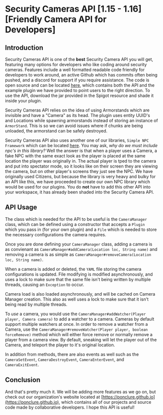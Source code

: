# Security Cameras API [1.15 - 1.16] [Friendly Camera API for Developers]

## Introduction

Security Cameras API is one of the **best** Security Camera API you will get, featuring many options for developers who like coding around security cameras. Features include a well formatted readable code friendly for developers to work around, an active Github which has commits often being pushed, and a discord for support if you require assistance. The code is open source and can be located [here](https://github.com/Ponclure/SecurityCams-API), which contains both the API and the example plugin we have provided to point users to the right direction. To use the API, download the jar provided in the Spigot resource and shade it inside your plugin. 

Security Cameras API relies on the idea of using Armorstands which are invisible and have a "Camera" as its head. The plugin uses entity UUID's and Locations while spawning armorstands instead of storing an instance of `ArmorStand`. This is so we can avoid issues where if chunks are being unloaded, the armorstand can be safely destroyed.

Security Cameras API also uses another one of our libraries, `Simple NPC Framework` which can be located [here](https://github.com/Ponclure/Simple-NPC-Framework). You may ask, *why do we must include npc's in this library?* Well the answer is that when a player uses a Camera, a fake NPC with the same exact look as the player is placed at the same location the player was originally in. The actual player is tped to the camera and put into spectator mode, so it looks like on their screen they are viewing the camera, but on other player's screens they just see the NPC. We have originally used Citizens, but because the library is very heavy and bulky for an API like this, we have proceeded to create our own NPC library which would be used for our plugins. You do **not** have to add this other API into your workspace, it has already been shaded into the Security Camera API.

## API Usage

The class which is needed for the API to be useful is the `CameraManager` class, which can be defined using a constructor that accepts a `Plugin` which you pass in (for your own plugin) and a `File` which is needed to store the necessary configurations the camera requires. 

Once you are done defining your `CameraManager` class, adding a camera is as convienant as `CameraManager#addCamera(Location loc, String name)` and removing a camera is as simple as `CameraManager#removeCamera(Location loc, String name)`. 

When a camera is added or deleted, the `YAML` file storing the camera configurations is updated. File modifying is modified asynchronously, and uses a lock to make sure that the same file isn't being written by multiple threads, causing an `Exception` to occur. 

Camera load is also loaded asynchronously, and will be cached on Camera Manager creation. This also as well uses a lock to make sure that it isn't being read by multiple threads.

To *use* a camera, you would use the `CameraManager#addWatcher(Player player, Camera camera)` to add a watcher to a camera. Cameras by default support multiple watchers at once. In order to  remove a watcher from a Camera, use the `CameraManager#removeWatcher(Player player, boolean forceRemove)` method which will either force remove or normally remove a player from a camera view. By default, sneaking will let the player out of the Camera, and teleport the player to it's original location. 

In addition from methods, there are also events as well such as the `CameraSetEvent`, `CameraDestroyEvent`, `CameraEnterEvent`, and `CameraExitEvent`.

## Conclusion
And that's pretty much it. We will be adding more features as we go on, but check out our organization's website located at [https://ponclure.github.io](https://ponclure.github.io), which contains all of our projects and source code made by collaborative developers. I hope this API is useful!
